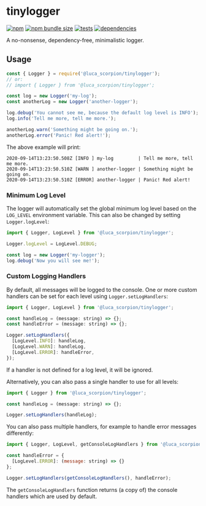 # tinylogger

[![npm](https://img.shields.io/npm/v/@luca_scorpion/tinylogger)](https://www.npmjs.com/package/@luca_scorpion/tinylogger)
[![npm bundle size](https://img.shields.io/bundlephobia/min/@luca_scorpion/tinylogger)](https://www.npmjs.com/package/@luca_scorpion/tinylogger)
[![tests](https://github.com/LucaScorpion/tinylogger/workflows/Test/badge.svg)](https://github.com/LucaScorpion/tinylogger/actions?query=workflow%3ATest)
[![dependencies](https://david-dm.org/LucaScorpion/tinylogger.svg)](https://david-dm.org/LucaScorpion/tinylogger)

A no-nonsense, dependency-free, minimalistic logger.

## Usage

```js
const { Logger } = require('@luca_scorpion/tinylogger');
// or:
// import { Logger } from '@luca_scorpion/tinylogger';

const log = new Logger('my-log');
const anotherLog = new Logger('another-logger');

log.debug('You cannot see me, because the default log level is INFO');
log.info('Tell me more, tell me more.');

anotherLog.warn('Something might be going on.');
anotherLog.error('Panic! Red alert!');
```

The above example will print:

```
2020-09-14T13:23:50.508Z [INFO ] my-log         | Tell me more, tell me more.
2020-09-14T13:23:50.510Z [WARN ] another-logger | Something might be going on.
2020-09-14T13:23:50.510Z [ERROR] another-logger | Panic! Red alert!
```

### Minimum Log Level

The logger will automatically set the global minimum log level based on the `LOG_LEVEL` environment variable. This can also be changed by setting `Logger.logLevel`:

```js
import { Logger, LogLevel } from '@luca_scorpion/tinylogger';

Logger.logLevel = LogLevel.DEBUG;

const log = new Logger('my-logger');
log.debug('Now you will see me!');
```

### Custom Logging Handlers

By default, all messages will be logged to the console. One or more custom handlers can be set for each level using `Logger.setLogHandlers`:

```js
import { Logger, LogLevel } from '@luca_scorpion/tinylogger';

const handleLog = (message: string) => {};
const handleError = (message: string) => {};

Logger.setLogHandlers({
  [LogLevel.INFO]: handleLog,
  [LogLevel.WARN]: handleLog,
  [LogLevel.ERROR]: handleError,
});
```

If a handler is not defined for a log level, it will be ignored.

Alternatively, you can also pass a single handler to use for all levels:

```js
import { Logger } from '@luca_scorpion/tinylogger';

const handleLog = (message: string) => {};

Logger.setLogHandlers(handleLog);
```

You can also pass multiple handlers, for example to handle error messages differently:

```js
import { Logger, LogLevel, getConsoleLogHandlers } from '@luca_scorpion/tinylogger';

const handleError = {
  [LogLevel.ERROR]: (message: string) => {}
};

Logger.setLogHandlers(getConsoleLogHandlers(), handleError);
```

The `getConsoleLogHandlers` function returns (a copy of) the console handlers which are used by default.
